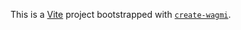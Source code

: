 This is a [Vite](https://vitejs.dev) project bootstrapped with [`create-wagmi`](https://github.com/wagmi-dev/wagmi/tree/alpha/packages/create-wagmi).
